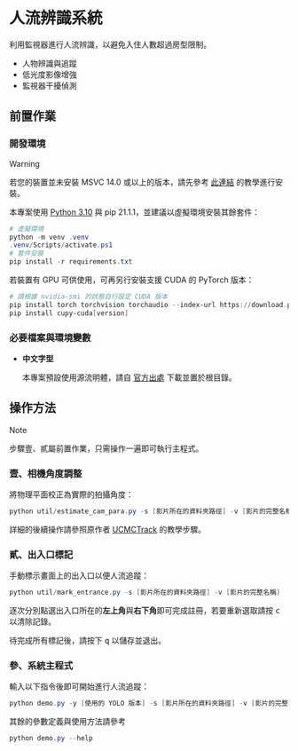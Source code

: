 # 人流辨識系統
利用監視器進行人流辨識，以避免入住人數超過房型限制。

- 人物辨識與追蹤
- 低光度影像增強
- 監視器干擾偵測

## 前置作業

### 開發環境

> [!WARNING]  
> 若您的裝置並未安裝 MSVC 14.0 或以上的版本，請先參考 [此連結](https://blog.csdn.net/bluishglc/article/details/128889935) 的教學進行安裝。

本專案使用 [Python 3.10](https://www.python.org/downloads/release/python-3100/) 與 pip 21.1.1，並建議以虛擬環境安裝其餘套件：

```powershell
# 虛擬環境
python -m venv .venv
.venv/Scripts/activate.ps1
# 套件安裝
pip install -r requirements.txt
```

若裝置有 GPU 可供使用，可再另行安裝支援 CUDA 的 PyTorch 版本：

```powershell
# 請根據 nvidia-smi 的狀態自行設定 CUDA 版本
pip install torch torchvision torchaudio --index-url https://download.pytorch.org/whl/cu[version]
pip install cupy-cuda[version]
```

### 必要檔案與環境變數

- **中文字型**
  
  本專案預設使用源流明體，請自 [官方出處](https://github.com/ButTaiwan/genryu-font/tree/master) 下載並置於根目錄。
  
## 操作方法

> [!NOTE]  
> 步驟壹、貳屬前置作業，只需操作一遍即可執行主程式。

### 壹、相機角度調整

將物理平面校正為實際的拍攝角度：

```powershell
python util/estimate_cam_para.py -s [影片所在的資料夾路徑] -v [影片的完整名稱]
```

詳細的後續操作請參照原作者 [UCMCTrack](https://github.com/corfyi/UCMCTrack/tree/master?tab=readme-ov-file#-camera-parameter-estimation-tool) 的教學步驟。

### 貳、出入口標記

手動標示畫面上的出入口以便人流追蹤：

```powershell
python util/mark_entrance.py -s [影片所在的資料夾路徑] -v [影片的完整名稱]
```

逐次分別點選出入口所在的**左上角**與**右下角**即可完成註冊，若要重新選取請按 <kbd>c</kbd> 以清除記錄。

待完成所有標記後，請按下 <kbd>q</kbd> 以儲存並退出。

### 參、系統主程式

輸入以下指令後即可開始進行人流追蹤：

```powershell
python demo.py -y [使用的 YOLO 版本] -s [影片所在的資料夾路徑] -v [影片的完整名稱]
```

其餘的參數定義與使用方法請參考

```powershell
python demo.py --help
```
